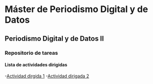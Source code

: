 # Máster de Periodismo Digital y de Datos

## Periodismo Digital y de Datos II

### Repositorio de tareas

#### Lista de actividades dirigidas

-[Actividad dirgida 1](ad1.md)
-[Actividad dirigada 2](ad2.md)
 
